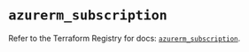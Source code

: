 # `azurerm_subscription`

Refer to the Terraform Registry for docs: [`azurerm_subscription`](https://registry.terraform.io/providers/hashicorp/azurerm/4.40.0/docs/resources/subscription).
